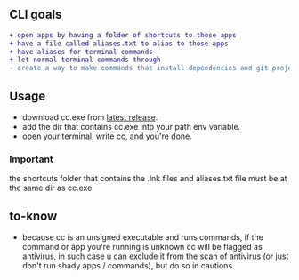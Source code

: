 ## CLI goals  
```diff
+ open apps by having a folder of shortcuts to those apps
+ have a file called aliases.txt to alias to those apps
+ have aliases for terminal commands
+ let normal terminal commands through
- create a way to make commands that install dependencies and git projects
```
## Usage  
* download cc.exe from [latest release](https://github.com/Skardyy/cc/releases/latest).  
* add the dir that contains cc.exe into your path env variable.  
* open your terminal, write cc, and you're done.  
### Important  
the shortcuts folder that contains the .lnk files and aliases.txt file must be at the same dir as cc.exe  
## to-know  
* because cc is an unsigned executable and runs commands, if the command or app you're running is unknown cc will be flagged as antivirus, in such case u can exclude it from the scan of antivirus (or just don't run shady apps / commands), but do so in cautions

